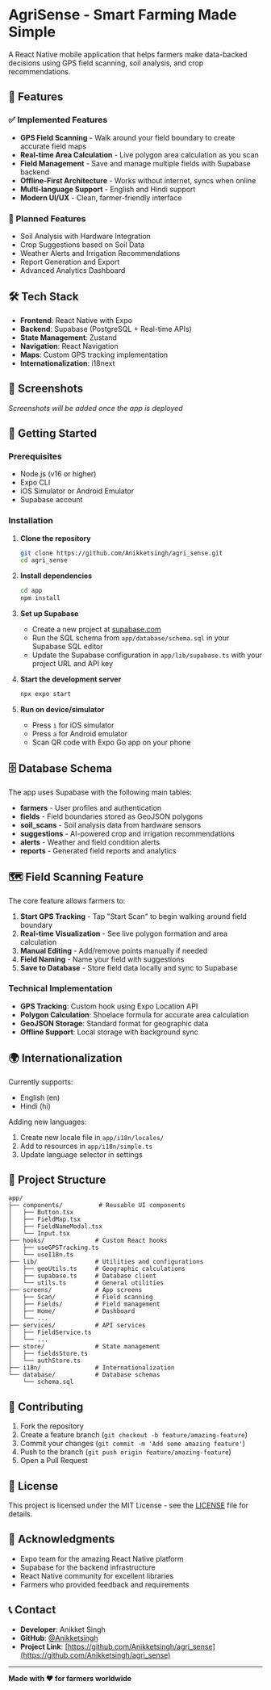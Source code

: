 # AgriSense - Smart Farming Made Simple

A React Native mobile application that helps farmers make data-backed decisions using GPS field scanning, soil analysis, and crop recommendations.

## 🌱 Features

### ✅ Implemented Features

- **GPS Field Scanning** - Walk around your field boundary to create accurate field maps
- **Real-time Area Calculation** - Live polygon area calculation as you scan
- **Field Management** - Save and manage multiple fields with Supabase backend
- **Offline-First Architecture** - Works without internet, syncs when online
- **Multi-language Support** - English and Hindi support
- **Modern UI/UX** - Clean, farmer-friendly interface

### 🚧 Planned Features

- Soil Analysis with Hardware Integration
- Crop Suggestions based on Soil Data
- Weather Alerts and Irrigation Recommendations
- Report Generation and Export
- Advanced Analytics Dashboard

## 🛠 Tech Stack

- **Frontend**: React Native with Expo
- **Backend**: Supabase (PostgreSQL + Real-time APIs)
- **State Management**: Zustand
- **Navigation**: React Navigation
- **Maps**: Custom GPS tracking implementation
- **Internationalization**: i18next

## 📱 Screenshots

*Screenshots will be added once the app is deployed*

## 🚀 Getting Started

### Prerequisites

- Node.js (v16 or higher)
- Expo CLI
- iOS Simulator or Android Emulator
- Supabase account

### Installation

1. **Clone the repository**
   ```bash
   git clone https://github.com/Anikketsingh/agri_sense.git
   cd agri_sense
   ```

2. **Install dependencies**
   ```bash
   cd app
   npm install
   ```

3. **Set up Supabase**
   - Create a new project at [supabase.com](https://supabase.com)
   - Run the SQL schema from `app/database/schema.sql` in your Supabase SQL editor
   - Update the Supabase configuration in `app/lib/supabase.ts` with your project URL and API key

4. **Start the development server**
   ```bash
   npx expo start
   ```

5. **Run on device/simulator**
   - Press `i` for iOS simulator
   - Press `a` for Android emulator
   - Scan QR code with Expo Go app on your phone

## 🗄 Database Schema

The app uses Supabase with the following main tables:

- **farmers** - User profiles and authentication
- **fields** - Field boundaries stored as GeoJSON polygons
- **soil_scans** - Soil analysis data from hardware sensors
- **suggestions** - AI-powered crop and irrigation recommendations
- **alerts** - Weather and field condition alerts
- **reports** - Generated field reports and analytics

## 🗺 Field Scanning Feature

The core feature allows farmers to:

1. **Start GPS Tracking** - Tap "Start Scan" to begin walking around field boundary
2. **Real-time Visualization** - See live polygon formation and area calculation
3. **Manual Editing** - Add/remove points manually if needed
4. **Field Naming** - Name your field with suggestions
5. **Save to Database** - Store field data locally and sync to Supabase

### Technical Implementation

- **GPS Tracking**: Custom hook using Expo Location API
- **Polygon Calculation**: Shoelace formula for accurate area calculation
- **GeoJSON Storage**: Standard format for geographic data
- **Offline Support**: Local storage with background sync

## 🌍 Internationalization

Currently supports:
- English (en)
- Hindi (hi)

Adding new languages:
1. Create new locale file in `app/i18n/locales/`
2. Add to resources in `app/i18n/simple.ts`
3. Update language selector in settings

## 📁 Project Structure

```
app/
├── components/          # Reusable UI components
│   ├── Button.tsx
│   ├── FieldMap.tsx
│   ├── FieldNameModal.tsx
│   └── Input.tsx
├── hooks/              # Custom React hooks
│   ├── useGPSTracking.ts
│   └── useI18n.ts
├── lib/                # Utilities and configurations
│   ├── geoUtils.ts     # Geographic calculations
│   ├── supabase.ts     # Database client
│   └── utils.ts        # General utilities
├── screens/            # App screens
│   ├── Scan/           # Field scanning
│   ├── Fields/         # Field management
│   ├── Home/           # Dashboard
│   └── ...
├── services/           # API services
│   ├── FieldService.ts
│   └── ...
├── store/              # State management
│   ├── fieldsStore.ts
│   └── authStore.ts
├── i18n/               # Internationalization
└── database/           # Database schemas
    └── schema.sql
```

## 🤝 Contributing

1. Fork the repository
2. Create a feature branch (`git checkout -b feature/amazing-feature`)
3. Commit your changes (`git commit -m 'Add some amazing feature'`)
4. Push to the branch (`git push origin feature/amazing-feature`)
5. Open a Pull Request

## 📄 License

This project is licensed under the MIT License - see the [LICENSE](LICENSE) file for details.

## 🙏 Acknowledgments

- Expo team for the amazing React Native platform
- Supabase for the backend infrastructure
- React Native community for excellent libraries
- Farmers who provided feedback and requirements

## 📞 Contact

- **Developer**: Anikket Singh
- **GitHub**: [@Anikketsingh](https://github.com/Anikketsingh)
- **Project Link**: [https://github.com/Anikketsingh/agri_sense](https://github.com/Anikketsingh/agri_sense)

---

**Made with ❤️ for farmers worldwide**

